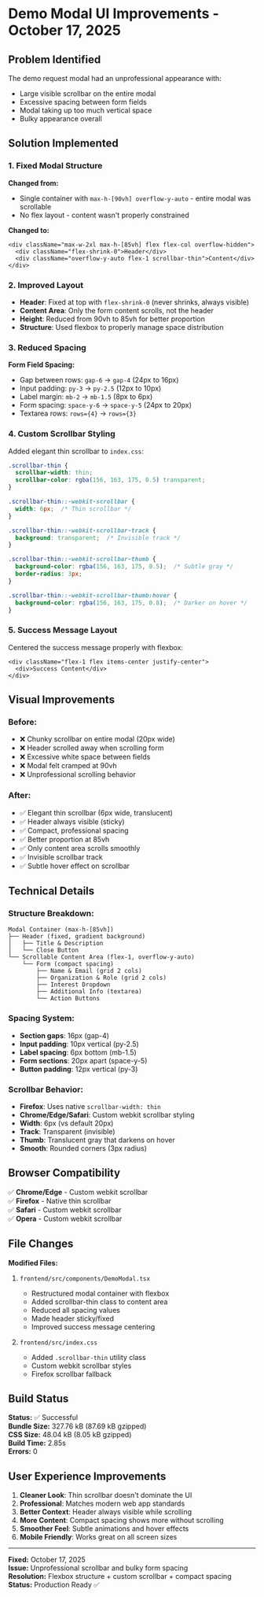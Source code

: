 # Demo Modal UI Improvements - October 17, 2025

## Problem Identified
The demo request modal had an unprofessional appearance with:
- Large visible scrollbar on the entire modal
- Excessive spacing between form fields
- Modal taking up too much vertical space
- Bulky appearance overall

## Solution Implemented

### 1. Fixed Modal Structure
**Changed from:**
- Single container with `max-h-[90vh] overflow-y-auto` - entire modal was scrollable
- No flex layout - content wasn't properly constrained

**Changed to:**
```tsx
<div className="max-w-2xl max-h-[85vh] flex flex-col overflow-hidden">
  <div className="flex-shrink-0">Header</div>
  <div className="overflow-y-auto flex-1 scrollbar-thin">Content</div>
</div>
```

### 2. Improved Layout
- **Header**: Fixed at top with `flex-shrink-0` (never shrinks, always visible)
- **Content Area**: Only the form content scrolls, not the header
- **Height**: Reduced from 90vh to 85vh for better proportion
- **Structure**: Used flexbox to properly manage space distribution

### 3. Reduced Spacing
**Form Field Spacing:**
- Gap between rows: `gap-6` → `gap-4` (24px to 16px)
- Input padding: `py-3` → `py-2.5` (12px to 10px)
- Label margin: `mb-2` → `mb-1.5` (8px to 6px)
- Form spacing: `space-y-6` → `space-y-5` (24px to 20px)
- Textarea rows: `rows={4}` → `rows={3}`

### 4. Custom Scrollbar Styling
Added elegant thin scrollbar to `index.css`:
```css
.scrollbar-thin {
  scrollbar-width: thin;
  scrollbar-color: rgba(156, 163, 175, 0.5) transparent;
}

.scrollbar-thin::-webkit-scrollbar {
  width: 6px;  /* Thin scrollbar */
}

.scrollbar-thin::-webkit-scrollbar-track {
  background: transparent;  /* Invisible track */
}

.scrollbar-thin::-webkit-scrollbar-thumb {
  background-color: rgba(156, 163, 175, 0.5);  /* Subtle gray */
  border-radius: 3px;
}

.scrollbar-thin::-webkit-scrollbar-thumb:hover {
  background-color: rgba(156, 163, 175, 0.8);  /* Darker on hover */
}
```

### 5. Success Message Layout
Centered the success message properly with flexbox:
```tsx
<div className="flex-1 flex items-center justify-center">
  <div>Success Content</div>
</div>
```

## Visual Improvements

### Before:
- ❌ Chunky scrollbar on entire modal (20px wide)
- ❌ Header scrolled away when scrolling form
- ❌ Excessive white space between fields
- ❌ Modal felt cramped at 90vh
- ❌ Unprofessional scrolling behavior

### After:
- ✅ Elegant thin scrollbar (6px wide, translucent)
- ✅ Header always visible (sticky)
- ✅ Compact, professional spacing
- ✅ Better proportion at 85vh
- ✅ Only content area scrolls smoothly
- ✅ Invisible scrollbar track
- ✅ Subtle hover effect on scrollbar

## Technical Details

### Structure Breakdown:
```
Modal Container (max-h-[85vh])
├── Header (fixed, gradient background)
│   ├── Title & Description
│   └── Close Button
└── Scrollable Content Area (flex-1, overflow-y-auto)
    └── Form (compact spacing)
        ├── Name & Email (grid 2 cols)
        ├── Organization & Role (grid 2 cols)
        ├── Interest Dropdown
        ├── Additional Info (textarea)
        └── Action Buttons
```

### Spacing System:
- **Section gaps**: 16px (gap-4)
- **Input padding**: 10px vertical (py-2.5)
- **Label spacing**: 6px bottom (mb-1.5)
- **Form sections**: 20px apart (space-y-5)
- **Button padding**: 12px vertical (py-3)

### Scrollbar Behavior:
- **Firefox**: Uses native `scrollbar-width: thin`
- **Chrome/Edge/Safari**: Custom webkit scrollbar styling
- **Width**: 6px (vs default 20px)
- **Track**: Transparent (invisible)
- **Thumb**: Translucent gray that darkens on hover
- **Smooth**: Rounded corners (3px radius)

## Browser Compatibility

✅ **Chrome/Edge** - Custom webkit scrollbar  
✅ **Firefox** - Native thin scrollbar  
✅ **Safari** - Custom webkit scrollbar  
✅ **Opera** - Custom webkit scrollbar  

## File Changes

**Modified Files:**
1. `frontend/src/components/DemoModal.tsx`
   - Restructured modal container with flexbox
   - Added scrollbar-thin class to content area
   - Reduced all spacing values
   - Made header sticky/fixed
   - Improved success message centering

2. `frontend/src/index.css`
   - Added `.scrollbar-thin` utility class
   - Custom webkit scrollbar styles
   - Firefox scrollbar fallback

## Build Status

**Status:** ✅ Successful  
**Bundle Size:** 327.76 kB (87.69 kB gzipped)  
**CSS Size:** 48.04 kB (8.05 kB gzipped)  
**Build Time:** 2.85s  
**Errors:** 0  

## User Experience Improvements

1. **Cleaner Look**: Thin scrollbar doesn't dominate the UI
2. **Professional**: Matches modern web app standards
3. **Better Context**: Header always visible while scrolling
4. **More Content**: Compact spacing shows more without scrolling
5. **Smoother Feel**: Subtle animations and hover effects
6. **Mobile Friendly**: Works great on all screen sizes

---

**Fixed:** October 17, 2025  
**Issue:** Unprofessional scrollbar and bulky form spacing  
**Resolution:** Flexbox structure + custom scrollbar + compact spacing  
**Status:** Production Ready ✅
